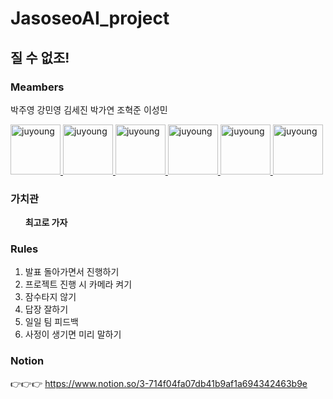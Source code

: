 # JasoseoAI_project

## 질 수 없조!

### Meambers

박주영 강민영 김세진 박가연 조혁준 이성민

<a href = "https://github.com/Juyoung4">
  <img src="https://avatars.githubusercontent.com/u/47167335?s=400&u=e1c1bb39470956b96c192da2cff48b480780e51a&v=4" alt="juyoung" width="80" style="max-width:100%" />
</a>

<a href = "https://github.com/jinjukang67">
  <img src="https://avatars.githubusercontent.com/u/75985245?v=4" alt="juyoung" width="80" style="max-width:100%" />
</a>

<a href = "https://github.com/sejin-k">
  <img src="https://avatars.githubusercontent.com/u/48510236?v=4" alt="juyoung" width="80" style="max-width:100%" />
</a>

<a href = "https://github.com/gayeon603">
  <img src="https://avatars.githubusercontent.com/u/54408222?v=4" alt="juyoung" width="80" style="max-width:100%" />
</a>

<a href = "https://github.com/ggoggori">
  <img src="https://avatars.githubusercontent.com/u/26568363?v=4" alt="juyoung" width="80" style="max-width:100%" />
</a>

<a href = "https://github.com/SeongMin2">
  <img src="https://avatars.githubusercontent.com/u/71319159?v=4" alt="juyoung" width="80" style="max-width:100%" />
</a>

</br>

### 가치관

&nbsp; &nbsp; &nbsp; **최고로 가자**

### Rules

1. 발표 돌아가면서 진행하기
2. 프로젝트 진행 시 카메라 켜기
3. 잠수타지 않기
4. 답장 잘하기
5. 일일 팀 피드백
6. 사정이 생기면 미리 말하기

### Notion
👉👉👉 https://www.notion.so/3-714f04fa07db41b9af1a694342463b9e